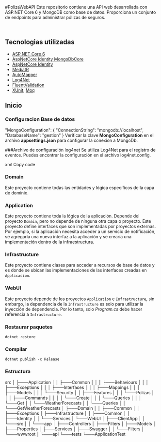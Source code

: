 #PolizaWebAPI
Este repositorio contiene una API web desarrollada con ASP.NET Core 6 y MongoDB como base de datos. Proporciona un conjunto de endpoints para administrar pólizas de seguros.

<br/>

## Tecnologias utilizadas

* [ASP.NET Core 6](https://docs.microsoft.com/en-us/aspnet/core/introduction-to-aspnet-core)
* [AspNetCore Identity MongoDbCore](https://github.com/alexandre-spieser/AspNetCore.Identity.MongoDbCore)
* [AspNetCore Identity](https://learn.microsoft.com/en-us/aspnet/core/security/authentication/identity?view=aspnetcore-7.0&tabs=visual-studio)
* [MediatR](https://github.com/jbogard/MediatR)
* [AutoMapper](https://automapper.org/)
* [Log4Net](https://logging.apache.org/log4net/)
* [FluentValidation](https://fluentvalidation.net/)
* [XUnit](https://xunit.net/), [Moq](https://github.com/moq)

## Inicio

### Configuracion Base de datos
"MongoConfiguration": {
  "ConnectionString": "mongodb://localhost",
  "DatabaseName": "gestion"
}
Verificar la clave **MongoConfiguration** en el archivo **appsettings.json** para configurar la conexion a MongoDb.

###Archivo de configuración log4net
Se utiliza Log4Net para el registro de eventos. Puedes encontrar la configuración en el archivo log4net.config.

xml
Copy code
<log4net>
  <!-- Configuración del registro de eventos -->
</log4net>

### Domain

Este proyecto contiene todas las entidades y lógica específicos de la capa de dominio.

### Application

Este proyecto contiene toda la lógica de la aplicación. Depende del proyecto `Domain`, pero no depende de ninguna otra capa o proyecto. Este proyecto define interfaces que son implementadas por proyectos externas. Por ejemplo, si la aplicación necesita acceder a un servicio de notificación, se agregaría una nueva interfaz a la aplicación y se crearía una implementación dentro de la infraestructura.

### Infrastructure

Este proyecto contiene clases para acceder a recursos de base de datos y es donde se ubican las implementaciones de las interfaces creadas en `Applicacion`.

### WebUI

Este proyecto depende de los proyectos `Application` e `Infrastructure`, sin embargo, la dependencia de la `Infrastructure` es solo para utilizar la inyección de dependencia. Por lo tanto, solo *Program.cs* debe hacer referencia a `Infrastructure`.

### Restaurar paquetes
`dotnet restore`


### Compilar
`dotnet publish -c Release`

### Estructura

src
│   ├───Application
│   │   ├───Common
│   │   │   ├───Behaviours
│   │   │   ├───Exceptions
│   │   │   ├───Interfaces
│   │   │   ├───Mappings
│   │   │   ├───Models
│   │   │   └───Security
│   │   ├───Features
│   │   │   └───Polizas
│   │   │       ├───Commands
│   │   │       │   └───Create
│   │   │       └───Queries
│   │   │           └───Get
│   │   └───WeatherForecasts
│   │       └───Queries
│   │           └───GetWeatherForecasts
│   ├───Domain
│   │   ├───Common
│   │   ├───Exceptions
│   ├───Infrastructure
│   │   ├───Common
│   │   ├───Identity
│   │   └───Services
│   └───WebUI
│       ├───ClientApp
│       │   └───src
│       │       └───app
│       ├───Controllers
│       ├───Filters
│       ├───Models
│       ├───Properties
│       ├───Services
│       ├───Swagger
│       │   └───Filters
│       └───wwwroot
│           └───api
└───tests
    └───ApplicationTest